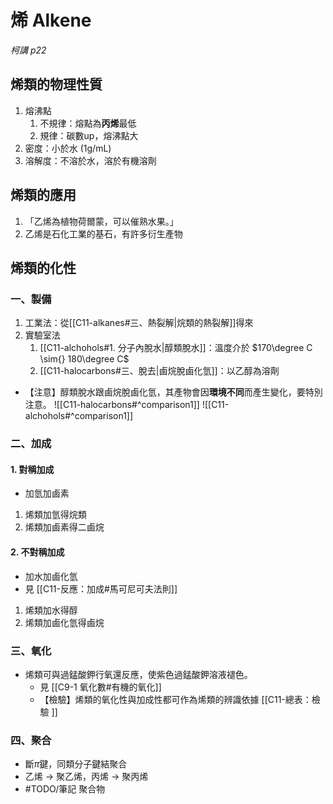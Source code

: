 # 烯 Alkene
*柯講 p22*
## 烯類的物理性質
1. 熔沸點
	1. 不規律：熔點為**丙烯**最低
	2. 規律：碳數up，熔沸點大
2. 密度：小於水 (1g/mL)
3. 溶解度：不溶於水，溶於有機溶劑
## 烯類的應用
1. 「乙烯為植物荷爾蒙，可以催熟水果。」
2. 乙烯是石化工業的基石，有許多衍生產物
## 烯類的化性
### 一、製備
1. 工業法：從[[C11-alkanes#三、熱裂解|烷類的熱裂解]]得來
2. 實驗室法
	1. [[C11-alchohols#1. 分子內脫水|醇類脫水]]：溫度介於 $170\degree C \sim{} 180\degree C$
	2. [[C11-halocarbons#三、脫去|鹵烷脫鹵化氫]]：以乙醇為溶劑
- 【注意】醇類脫水跟鹵烷脫鹵化氫，其產物會因**環境不同**而產生變化，要特別注意。
![[C11-halocarbons#^comparison1]]
![[C11-alchohols#^comparison1]]
### 二、加成
#### 1. 對稱加成
- 加氫加鹵素
1. 烯類加氫得烷類
2. 烯類加鹵素得二鹵烷
#### 2. 不對稱加成
- 加水加鹵化氫
- 見 [[C11-反應：加成#馬可尼可夫法則]]
1. 烯類加水得醇
2. 烯類加鹵化氫得鹵烷
### 三、氧化
- 烯類可與過錳酸鉀行氧還反應，使紫色過錳酸鉀溶液褪色。
	- 見 [[C9-1 氧化數#有機的氧化]]
	- 【檢驗】烯類的氧化性與加成性都可作為烯類的辨識依據 [[C11-總表：檢驗 ]]
### 四、聚合
- 斷$\pi$鍵，同類分子鍵結聚合
- 乙烯 -> 聚乙烯，丙烯 -> 聚丙烯
- #TODO/筆記 聚合物